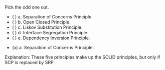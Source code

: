 <panel header=":lock::key: Pick the odd one out.">

<panel header="%%Prerequisites%%" expandable expanded>
  <dynamic-panel bottom-switch src="../separationOfConcernsPrinciple/full.md" header="Principles: Separation of Concerns Principle" />
  <dynamic-panel bottom-switch src="../solidPrinciples/full.md" header="Principles: SOLID Principles" />
</panel>

<p/>

<question>
Pick the odd one out.

- ( ) a. Separation of Concerns Principle.
- ( ) b. Open Closed Principle.
- ( ) c. Liskov Substitution Principle.
- ( ) d. Interface Segregation Principle.
- ( ) e. Dependency Inversion Principle.

<div slot="answer">

- (x) a. Separation of Concerns Principle.

Explanation: These five principles make up the SOLID principles, but only if SCP is replaced by SRP.

</div>
</question>
</panel>
